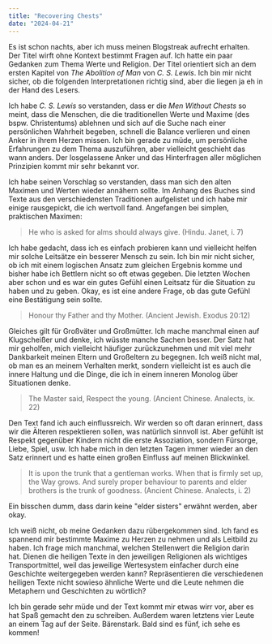 ```yaml
---
title: "Recovering Chests"
date: "2024-04-21"
---
```


Es ist schon nachts, aber ich muss meinen Blogstreak aufrecht erhalten. Der Titel wirft ohne Kontext bestimmt Fragen auf. Ich hatte ein paar Gedanken zum Thema Werte und Religion. Der Titel orientiert sich an dem ersten Kapitel von _The Abolition of Man_ von _C. S. Lewis_. Ich bin mir nicht sicher, ob die folgenden Interpretationen richtig sind, aber die liegen ja eh in der Hand des Lesers.

Ich habe _C. S. Lewis_ so verstanden, dass er die _Men Without Chests_ so meint, dass die Menschen, die die traditionellen Werte und Maxime (des bspw. Christentums) ablehnen und sich auf die Suche nach einer persönlichen Wahrheit begeben, schnell die Balance verlieren und einen Anker in ihrem Herzen missen. Ich bin gerade zu müde, um persönliche Erfahrungen zu dem Thema auszuführen, aber vielleicht geschieht das wann anders. Der losgelassene Anker und das Hinterfragen aller möglichen Prinzipien kommt mir sehr bekannt vor.

Ich habe seinen Vorschlag so verstanden, dass man sich den alten Maximen und Werten wieder annähern sollte. Im Anhang des Buches sind Texte aus den verschiedensten Traditionen aufgelistet und ich habe mir einige rausgepickt, die ich wertvoll fand. Angefangen bei simplen, praktischen Maximen:

> He who is asked for alms should always give. (Hindu. Janet, i. 7)

Ich habe gedacht, dass ich es einfach probieren kann und vielleicht helfen mir solche Leitsätze ein besserer Mensch zu sein. Ich bin mir nicht sicher, ob ich mit einem logischen Ansatz zum gleichen Ergebnis komme und bisher habe ich Bettlern nicht so oft etwas gegeben. Die letzten Wochen aber schon und es war ein gutes Gefühl einen Leitsatz für die Situation zu haben und zu geben. Okay, es ist eine andere Frage, ob das gute Gefühl eine Bestätigung sein sollte.

> Honour thy Father and thy Mother. (Ancient Jewish. Exodus 20:12)

Gleiches gilt für Großväter und Großmütter. Ich mache manchmal einen auf Klugscheißer und denke, ich wüsste manche Sachen besser. Der Satz hat mir geholfen, mich vielleicht häufiger zurückzunehmen und mit viel mehr Dankbarkeit meinen Eltern und Großeltern zu begegnen. Ich weiß nicht mal, ob man es an meinem Verhalten merkt, sondern vielleicht ist es auch die innere Haltung und die Dinge, die ich in einem inneren Monolog über Situationen denke.

> The Master said, Respect the young. (Ancient Chinese. Analects, ix. 22)

Den Text fand ich auch einflussreich. Wir werden so oft daran erinnert, dass wir die Älteren respektieren sollen, was natürlich sinnvoll ist. Aber gefühlt ist Respekt gegenüber Kindern nicht die erste Assoziation, sondern Fürsorge, Liebe, Spiel, usw. Ich habe mich in den letzten Tagen immer wieder an den Satz erinnert und es hatte einen großen Einfluss auf meinen Blickwinkel.

> It is upon the trunk that a gentleman works. When that is firmly set up, the Way grows. And surely proper behaviour to parents and elder brothers is the trunk of goodness. (Ancient Chinese. Analects, i. 2)

Ein bisschen dumm, dass darin keine "elder sisters" erwähnt werden, aber okay.

Ich weiß nicht, ob meine Gedanken dazu rübergekommen sind. Ich fand es spannend mir bestimmte Maxime zu Herzen zu nehmen und als Leitbild zu haben. Ich frage mich manchmal, welchen Stellenwert die Religion darin hat. Dienen die heiligen Texte in den jeweiligen Religionen als wichtiges Transportmittel, weil das jeweilige Wertesystem einfacher durch eine Geschichte weitergegeben werden kann? Repräsentieren die verschiedenen heiligen Texte nicht sowieso ähnliche Werte und die Leute nehmen die Metaphern und Geschichten zu wörtlich?

Ich bin gerade sehr müde und der Text kommt mir etwas wirr vor, aber es hat Spaß gemacht den zu schreiben. Außerdem waren letztens vier Leute an einem Tag auf der Seite. Bärenstark. Bald sind es fünf, ich sehe es kommen!
